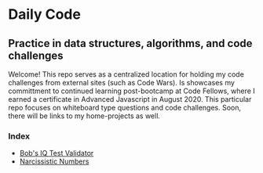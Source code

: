# Daily Code 

## Practice in data structures, algorithms, and code challenges

Welcome! This repo serves as a centralized location for holding my code challenges from external sites (such as Code Wars). Is showcases my committment to continued learning post-bootcamp at Code Fellows, where I earned a certificate in Advanced Javascript in August 2020. This particular repo focuses on whiteboard type questions and code challenges. Soon, there will be links to my home-projects as well.

###  Index
- [Bob's IQ Test Validator](./bobs-iq-test/README.md)
- [Narcissistic Numbers](./narcissistic-numbers/README.md)